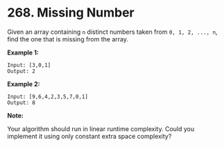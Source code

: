 # 268. Missing Number

Given an array containing `n` distinct numbers taken from `0, 1, 2, ..., n`,
find the one that is missing from the array.

__Example 1:__

```
Input: [3,0,1]
Output: 2
```

__Example 2:__

```
Input: [9,6,4,2,3,5,7,0,1]
Output: 8
```

__Note:__

Your algorithm should run in linear runtime complexity. Could you implement it
using only constant extra space complexity?
